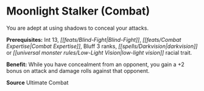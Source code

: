 ﻿---
cssclass: [feats]

---
# Moonlight Stalker (Combat)

You are adept at using shadows to conceal your attacks.

**Prerequisites:** Int 13, _[[feats/Blind-Fight|Blind-Fight]]_, _[[feats/Combat Expertise|Combat Expertise]]_, Bluff 3 ranks, _[[spells/Darkvision|darkvision]]_ or _[[universal monster rules/Low-Light Vision|low-light vision]]_ racial trait.

**Benefit:** While you have concealment from an opponent, you gain a +2 bonus on attack and damage rolls against that opponent.

**Source** Ultimate Combat